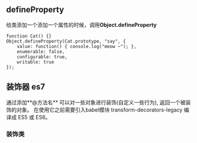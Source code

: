 ## defineProperty
给类添加一个添加一个属性的时候，调用**Object.defineProperty**
```
function Cat() {}
Object.defineProperty(Cat.prototype, "say", {
    value: function() { console.log("meow ~"); },
    enumerable: false,
    configurable: true,
    writable: true
});
```
## 装饰器 es7
通过添加**@方法名** 可以对一些对象进行装饰(自定义一些行为), 返回一个被装饰的对象。
在使用它之前需要引入babel模块 transform-decorators-legacy 编译成 ES5 或 ES6。
### 装饰类 

